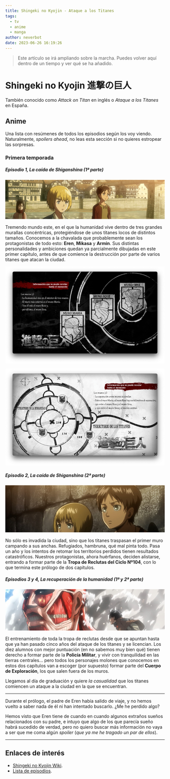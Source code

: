 ```yaml
---
title: Shingeki no Kyojin - Ataque a los Titanes
tags:
  - tv
  - anime
  - manga
author: neverbot
date: 2023-06-26 16:19:26
---
```


> Este artículo se irá ampliando sobre la marcha. Puedes volver aquí dentro de un tiempo y ver qué se ha añadido.

# Shingeki no Kyojin 進撃の巨人

También conocido como *Attack on Titan* en inglés o *Ataque a los Titanes* en España.

## Anime

Una lista con resúmenes de todos los episodios según los voy viendo. Naturalmente, *spoilers ahead*, no leas esta sección si no quieres estropear las sorpresas.

### Primera temporada

##### Episodio 1, La caída de Shiganshina (1ª parte)

![image-20230626162330](./index/image-20230626162330.jpg)

Tremendo mundo este, en el que la humanidad vive dentro de tres grandes murallas concéntricas, protegiéndose de unos titanes locos de distintos tamaños. Conocemos a la chavalada que probablemente sean los protagonistas de todo esto: **Eren**, **Mikasa** y **Armin**. Sus distintas personalidades y ambiciones quedan ya parcialmente dibujadas en este primer capítulo, antes de que comience la destrucción por parte de varios titanes que atacan la ciudad.

![image-20230626163339](./index/image-20230626163339.png)

![image-20230626163344](./index/image-20230626163344.png)

##### Episodio 2, La caída de Shiganshina (2ª parte)

![image-20230627153601](./index/image-20230627153601.jpg)

No sólo es invadida la ciudad, sino que los titanes traspasan el primer muro campando a sus anchas. Refugiados, hambruna, qué mal pinta todo. Pasa un año y los intentos de retomar los territorios perdidos tienen resultados catastróficos. Nuestros protagonistas, ahora huérfanos, deciden alistarse, entrando a formar parte de la **Tropa de Reclutas del Ciclo Nº104**, con lo que termina este prólogo de dos capítulos.

##### Episodios 3 y 4, La recuperación de la humanidad (1ª y 2ª parte)

![image-20230627163116](./index/image-20230627163116.jpg)

El entrenamiento de toda la tropa de reclutas desde que se apuntan hasta que ya han pasado cinco años del ataque de los titanes y se licencian. Los diez alumnos con mejor puntuación (en no sabemos muy bien qué) tienen derecho a formar parte de la **Policía Militar**, y vivir con tranquilidad en las tierras centrales... pero todos los personajes molones que conocemos en estos dos capítulos van a escoger (por supuesto) formar parte del **Cuerpo de Exploración**, los que salen fuera de los muros.

Llegamos al día de graduación y quiere *la casualidad* que los titanes comiencen un ataque a la ciudad en la que se encuentran.

---

Durante el prólogo, el padre de Eren había salido de viaje, y no hemos vuelto a saber nada de él ni han intentado buscarlo. ¿Me he perdido algo? 

Hemos visto que Eren tiene de cuando en cuando algunos extraños sueños relacionados con su padre, e intuyo que algo de los que parecía sueño habrá sucedido de verdad, pero no quiero buscar más información no vaya a ser que me coma algún *spoiler* (*que ya me he tragado un par de ellos*).

---

## Enlaces de interés

- [Shingeki no Kyojin Wiki](https://attackontitan.fandom.com/wiki/Attack_on_Titan_Wiki).
- [Lista de episodios](https://en.wikipedia.org/wiki/List_of_Attack_on_Titan_episodes).
